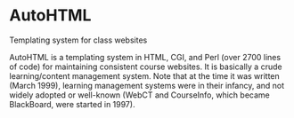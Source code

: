 # AutoHTML
Templating system for class websites

AutoHTML is a templating system in HTML, CGI, and Perl (over 2700 lines of code)
for maintaining consistent course websites. It is basically a crude 
learning/content management system. Note that at the time it was written (March 
1999), learning management systems were in their infancy, and not widely adopted
or well-known (WebCT and CourseInfo, which became BlackBoard, were started in 
1997).
